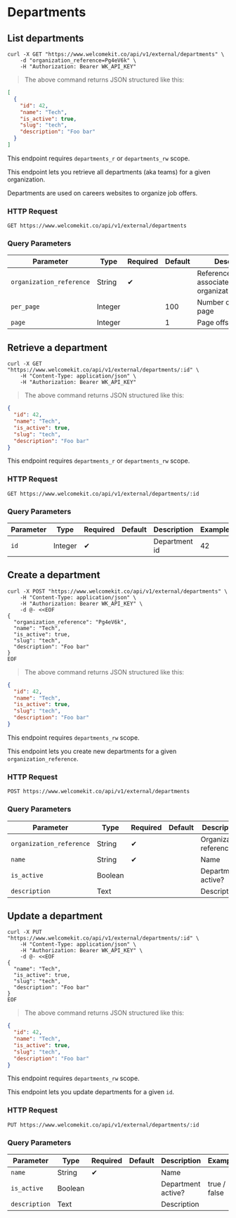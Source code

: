 # Departments

## List departments

```shell
curl -X GET "https://www.welcomekit.co/api/v1/external/departments" \
    -d "organization_reference=Pg4eV6k" \
    -H "Authorization: Bearer WK_API_KEY"
```

> The above command returns JSON structured like this:

```json
[
  {
    "id": 42,
    "name": "Tech",
    "is_active": true,
    "slug": "tech",
    "description": "Foo bar"
  }
]
```

<aside class="notice">
This endpoint requires <code>departments_r</code> or <code>departments_rw</code> scope.
</aside>

This endpoint lets you retrieve all departments (aka teams) for a given organization.

Departments are used on careers websites to organize job offers.

### HTTP Request

`GET https://www.welcomekit.co/api/v1/external/departments`

### Query Parameters

Parameter | Type | Required | Default | Description | Example
--- | --- | --- | --- | --- | ---
`organization_reference` | String | ✔ | | Reference of the associated organization/company | aEioU123
`per_page` | Integer | | 100 | Number of jobs per page |
`page` | Integer | | 1 | Page offset |


## Retrieve a department

```shell
curl -X GET "https://www.welcomekit.co/api/v1/external/departments/:id" \
    -H "Content-Type: application/json" \
    -H "Authorization: Bearer WK_API_KEY"
```

> The above command returns JSON structured like this:

```json
{
  "id": 42,
  "name": "Tech",
  "is_active": true,
  "slug": "tech",
  "description": "Foo bar"
}
```

<aside class="notice">
This endpoint requires <code>departments_r</code> or <code>departments_rw</code> scope.
</aside>

### HTTP Request

`GET https://www.welcomekit.co/api/v1/external/departments/:id`

### Query Parameters

Parameter | Type | Required | Default | Description | Example
--- | --- | --- | --- | --- | ---
`id` | Integer | ✔ | | Department id | 42


## Create a department

```shell
curl -X POST "https://www.welcomekit.co/api/v1/external/departments" \
    -H "Content-Type: application/json" \
    -H "Authorization: Bearer WK_API_KEY" \
    -d @- <<EOF
{
  "organization_reference": "Pg4eV6k",
  "name": "Tech",
  "is_active": true,
  "slug": "tech",
  "description": "Foo bar"
}
EOF
```

> The above command returns JSON structured like this:

```json
{
  "id": 42,
  "name": "Tech",
  "is_active": true,
  "slug": "tech",
  "description": "Foo bar"
}
```

<aside class="notice">
This endpoint requires <code>departments_rw</code> scope.
</aside>

This endpoint lets you create new departments for a given `organization_reference`.

### HTTP Request

`POST https://www.welcomekit.co/api/v1/external/departments`

### Query Parameters

Parameter | Type | Required | Default | Description | Example
--- | --- | --- | --- | --- | ---
`organization_reference` | String | ✔ | | Organization reference | Pg4eV6k
`name` | String | ✔ | | Name |
`is_active` | Boolean | | | Department active? | true / false
`description` | Text | | | Description |


## Update a department

```shell
curl -X PUT "https://www.welcomekit.co/api/v1/external/departments/:id" \
    -H "Content-Type: application/json" \
    -H "Authorization: Bearer WK_API_KEY" \
    -d @- <<EOF
{
  "name": "Tech",
  "is_active": true,
  "slug": "tech",
  "description": "Foo bar"
}
EOF
```

> The above command returns JSON structured like this:

```json
{
  "id": 42,
  "name": "Tech",
  "is_active": true,
  "slug": "tech",
  "description": "Foo bar"
}
```

<aside class="notice">
This endpoint requires <code>departments_rw</code> scope.
</aside>

This endpoint lets you update departments for a given `id`.

### HTTP Request

`PUT https://www.welcomekit.co/api/v1/external/departments/:id`

### Query Parameters

Parameter | Type | Required | Default | Description | Example
--- | --- | --- | --- | --- | ---
`name` | String | ✔ | | Name |
`is_active` | Boolean | | | Department active? | true / false
`description` | Text | | | Description |

